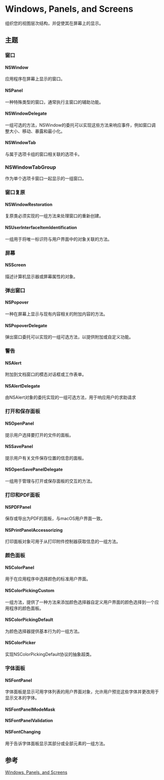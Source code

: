 # Windows, Panels, and Screens

组织您的视图层次结构，并促使其在屏幕上的显示。

## 主题

### 窗口

#### NSWindow

应用程序在屏幕上显示的窗口。

#### NSPanel

一种特殊类型的窗口，通常执行主窗口的辅助功能。

#### NSWindowDelegate

一组可选的方法，NSWindow的委托可以实现这些方法来响应事件，例如窗口调整大小、移动、暴露和最小化。

#### NSWindowTab

与属于选项卡组的窗口相关联的选项卡。

### NSWindowTabGroup

作为单个选项卡窗口一起显示的一组窗口。

### 窗口复原

#### NSWindowRestoration

复原类必须实现的一组方法来处理窗口的重新创建。

#### NSUserInterfaceItemIdentification

一组用于将唯一标识符与用户界面中的对象关联的方法。

### 屏幕

#### NSScreen

描述计算机显示器或屏幕属性的对象。

### 弹出窗口

#### NSPopover

一种在屏幕上显示与现有内容相关的附加内容的方法。

#### NSPopoverDelegate

弹出窗口委托可以实现的一组可选方法，以提供附加或自定义功能。


### 警告

#### NSAlert

附加到文档窗口的模态对话框或工作表单。

#### NSAlertDelegate

由NSAlert对象的委托实现的一组可选方法，用于响应用户的求助请求

### 打开和保存面板

#### NSOpenPanel

提示用户选择要打开的文件的面板。

#### NSSavePanel

提示用户有关文件保存位置的信息的面板。

#### NSOpenSavePanelDelegate

一组用于管理与打开或保存面板的交互的方法。

### 打印和PDF面板

#### NSPDFPanel

保存或导出为PDF的面板，与macOS用户界面一致。

#### NSPrintPanelAccessorizing

打印面板对象可用于从打印附件控制器获取信息的一组方法。

### 颜色面板

#### NSColorPanel

用于在应用程序中选择颜色的标准用户界面。

#### NSColorPickingCustom

一组方法，提供了一种方法来添加颜色选择器自定义用户界面的颜色选择到一个应用程序的颜色面板。

#### NSColorPickingDefault

为颜色选择器提供基本行为的一组方法。

#### NSColorPicker

实现NSColorPickingDefault协议的抽象超类。


### 字体面板

#### NSFontPanel

字体面板是显示可用字体列表的用户界面对象，允许用户预览这些字体并更改用于显示文本的字体。

#### NSFontPanelModeMask

#### NSFontPanelValidation

#### NSFontChanging

用于告诉字体面板显示其部分或全部元素的一组方法。




## 参考

[Windows, Panels, and Screens](https://developer.apple.com/documentation/appkit/windows_panels_and_screens?language=objc)